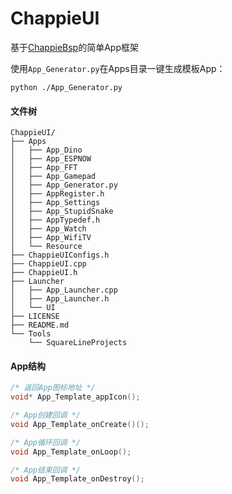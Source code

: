 # ChappieUI

基于[ChappieBsp](https://github.com/Forairaaaaa/ChappieBsp)的简单App框架

使用`App_Generator.py`在Apps目录一键生成模板App：

```shell
python ./App_Generator.py
```

#### 文件树

```
ChappieUI/
├── Apps
│   ├── App_Dino
│   ├── App_ESPNOW
│   ├── App_FFT
│   ├── App_Gamepad
│   ├── App_Generator.py
│   ├── AppRegister.h
│   ├── App_Settings
│   ├── App_StupidSnake
│   ├── AppTypedef.h
│   ├── App_Watch
│   ├── App_WifiTV
│   └── Resource
├── ChappieUIConfigs.h
├── ChappieUI.cpp
├── ChappieUI.h
├── Launcher
│   ├── App_Launcher.cpp
│   ├── App_Launcher.h
│   └── UI
├── LICENSE
├── README.md
└── Tools
    └── SquareLineProjects
```

#### App结构

```c++
/* 返回App图标地址 */
void* App_Template_appIcon();

/* App创建回调 */
void App_Template_onCreate()();

/* App循环回调 */
void App_Template_onLoop();

/* App结束回调 */
void App_Template_onDestroy();
```